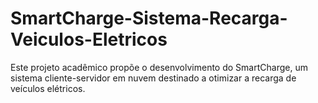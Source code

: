 # SmartCharge-Sistema-Recarga-Veiculos-Eletricos
Este projeto acadêmico propõe o desenvolvimento do SmartCharge, um sistema cliente-servidor em nuvem destinado a otimizar a recarga de veículos elétricos. 
